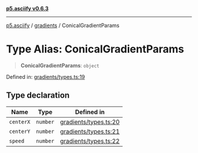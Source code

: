 [**p5.asciify v0.6.3**](../../../README.md)

***

[p5.asciify](../../../globals.md) / [gradients](../README.md) / ConicalGradientParams

# Type Alias: ConicalGradientParams

> **ConicalGradientParams**: `object`

Defined in: [gradients/types.ts:19](https://github.com/humanbydefinition/p5-asciify/blob/8cd5bfe7cd7ddc9c2a99adb8f2c6b062ad6f770a/src/lib/gradients/types.ts#L19)

## Type declaration

| Name | Type | Defined in |
| ------ | ------ | ------ |
| <a id="centerx"></a> `centerX` | `number` | [gradients/types.ts:20](https://github.com/humanbydefinition/p5-asciify/blob/8cd5bfe7cd7ddc9c2a99adb8f2c6b062ad6f770a/src/lib/gradients/types.ts#L20) |
| <a id="centery"></a> `centerY` | `number` | [gradients/types.ts:21](https://github.com/humanbydefinition/p5-asciify/blob/8cd5bfe7cd7ddc9c2a99adb8f2c6b062ad6f770a/src/lib/gradients/types.ts#L21) |
| <a id="speed"></a> `speed` | `number` | [gradients/types.ts:22](https://github.com/humanbydefinition/p5-asciify/blob/8cd5bfe7cd7ddc9c2a99adb8f2c6b062ad6f770a/src/lib/gradients/types.ts#L22) |
